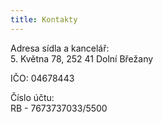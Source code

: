 ```yaml
---
title: Kontakty
---
```

Adresa sídla a kancelář:    \
5. Května 78, 252 41 Dolní Břežany

IČO: 04678443

Číslo účtu:\
RB - 7673737033/5500
